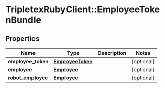 # TripletexRubyClient::EmployeeTokenBundle

## Properties
Name | Type | Description | Notes
------------ | ------------- | ------------- | -------------
**employee_token** | [**EmployeeToken**](EmployeeToken.md) |  | [optional] 
**employee** | [**Employee**](Employee.md) |  | [optional] 
**robot_employee** | [**Employee**](Employee.md) |  | [optional] 


